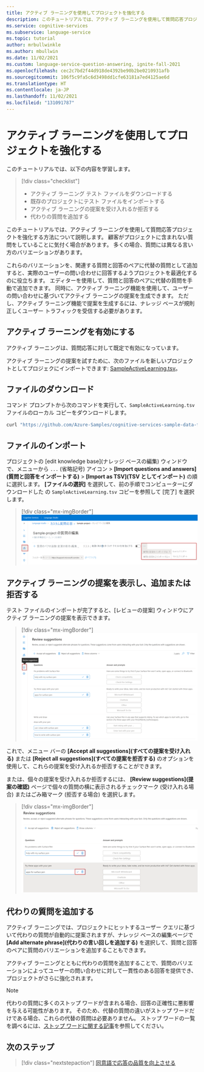 ```yaml
---
title: アクティブ ラーニングを使用してプロジェクトを強化する
description: このチュートリアルでは、アクティブ ラーニングを使用して質問応答プロジェクトを強化する方法について説明します
ms.service: cognitive-services
ms.subservice: language-service
ms.topic: tutorial
author: mrbullwinkle
ms.author: mbullwin
ms.date: 11/02/2021
ms.custom: language-service-question-answering, ignite-fall-2021
ms.openlocfilehash: cec2c7bd2f44d918de4392be90b2be0210931afb
ms.sourcegitcommit: 106f5c9fa5c6d3498dd1cfe63181a7ed4125ae6d
ms.translationtype: HT
ms.contentlocale: ja-JP
ms.lasthandoff: 11/02/2021
ms.locfileid: "131091787"
---
```

# <a name="enrich-your-project-with-active-learning"></a>アクティブ ラーニングを使用してプロジェクトを強化する

このチュートリアルでは、以下の内容を学習します。

<!-- green checkmark -->
> [!div class="checklist"]
> * アクティブ ラーニング テスト ファイルをダウンロードする
> * 既存のプロジェクトにテスト ファイルをインポートする
> * アクティブ ラーニングの提案を受け入れるか拒否する
> * 代わりの質問を追加する

このチュートリアルでは、アクティブ ラーニングを使用して質問応答プロジェクトを強化する方法について説明します。 顧客がプロジェクトに含まれない質問をしていることに気付く場合があります。 多くの場合、質問には異なる言い方のバリエーションがあります。

これらのバリエーションを、関連する質問と回答のペアに代替の質問として追加すると、実際のユーザーの問い合わせに回答するようプロジェクトを最適化するのに役立ちます。 エディターを使用して、質問と回答のペアに代替の質問を手動で追加できます。 同時に、アクティブ ラーニング機能を使用して、ユーザーの問い合わせに基づいてアクティブ ラーニングの提案を生成できます。 ただし、アクティブ ラーニング機能で提案を生成するには、ナレッジ ベースが規則正しくユーザー トラフィックを受信する必要があります。

## <a name="enable-active-learning"></a>アクティブ ラーニングを有効にする

アクティブ ラーニングは、質問応答に対して既定で有効になっています。

アクティブ ラーニングの提案を試すために、次のファイルを新しいプロジェクトとしてプロジェクにインポートできます: [SampleActiveLearning.tsv](https://github.com/Azure-Samples/cognitive-services-sample-data-files/blob/master/qna-maker/knowledge-bases/SampleActiveLearning.tsv)。

## <a name="download-file"></a>ファイルのダウンロード

コマンド プロンプトから次のコマンドを実行して、`SampleActiveLearning.tsv` ファイルのローカル コピーをダウンロードします。

```cmd
curl "https://github.com/Azure-Samples/cognitive-services-sample-data-files/blob/master/qna-maker/knowledge-bases/SampleActiveLearning.tsv" --output SampleActiveLearning.tsv
```

## <a name="import-file"></a>ファイルのインポート

プロジェクトの [edit knowledge base]\(ナレッジ ベースの編集\) ウィンドウで、メニューから `...` (省略記号) アイコン > **[Import questions and answers]\(質問と回答をインポートする\)**  >  **[Import as TSV]\(TSV としてインポート\)** の順に選択します。 **[ファイルの選択]** を選択して、前の手順でコンピューターにダウンロードした の `SampleActiveLearning.tsv` コピーを参照して [完了] を選択します。

> [!div class="mx-imgBorder"]
> [ ![[edit knowledge base]\(ナレッジ ベースの編集\) メニュー バーのスクリーンショット。[Import as TSV]\(TSV としてインポート\) オプションが表示されている。]( ../media/active-learning/import-questions.png) ]( ../media/active-learning/import-questions.png#lightbox)

## <a name="view-and-addreject-active-learning-suggestions"></a>アクティブ ラーニングの提案を表示し、追加または拒否する

テスト ファイルのインポートが完了すると、[レビューの提案] ウィンドウにアクティブ ラーニングの提案を表示できます。

> [!div class="mx-imgBorder"]
> [ ![[レビューの提案] ページが表示されているスクリーンショット。]( ../media/active-learning/review-suggestions.png) ]( ../media/active-learning/review-suggestions.png#lightbox)

これで、メニュー バーの **[Accept all suggestions]\(すべての提案を受け入れる\)** または **[Reject all suggestions]\(すべての提案を拒否する\)** のオプションを使用して、これらの提案を受け入れるか拒否することができます。

または、個々の提案を受け入れるか拒否するには、 **[Review suggestions]\(提案の確認\)** ページで個々の質問の横に表示されるチェックマーク (受け入れる場合) またはごみ箱マーク (拒否する場合) を選択します。

> [!div class="mx-imgBorder"]
> [ ![受け入れまたは拒否のオプションが赤で強調表示されているスクリーンショット。]( ../media/active-learning/accept-reject.png) ]( ../media/active-learning/accept-reject.png#lightbox)

## <a name="add-alternate-questions"></a>代わりの質問を追加する

アクティブ ラーニングでは、プロジェクトにヒットするユーザー クエリに基づいて代わりの質問が自動的に提案されますが、ナレッジ ベースの編集ページで **[Add alternate phrase]\(代わりの言い回しを追加する\)** を選択して、質問と回答のペアに質問のバリエーションを追加することもできます。

アクティブ ラーニングとともに代わりの質問を追加することで、質問のバリエーションによってユーザーの問い合わせに対して一貫性のある回答を提供でき、プロジェクトがさらに強化されます。

> [!NOTE]
> 代わりの質問に多くのストップ ワードが含まれる場合、回答の正確性に悪影響を与える可能性があります。 そのため、代替の質問の違いがストップ ワードだけである場合、これらの代替の質問は必要ありません。
> ストップ ワードの一覧を調べるには、[ストップ ワードに関する記事](https://github.com/Azure-Samples/azure-search-sample-data/blob/master/STOPWORDS.md)を参照してください。

## <a name="next-steps"></a>次のステップ

> [!div class="nextstepaction"]
> [同意語で応答の品質を向上させる](adding-synonyms.md)
